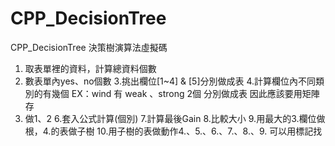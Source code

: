 # CPP_DecisionTree
CPP_DecisionTree
決策樹演算法虛擬碼
1.	取表單裡的資料，計算總資料個數
2.	數表單內yes、no個數
3.挑出欄位[1~4] & [5]分別做成表
4.計算欄位內不同類別的有幾個
   EX：wind 有 weak 、strong 2個
    分別做成表
    因此應該要用矩陣存
5.   做1、2
6.套入公式計算(個別)
7.計算最後Gain
8.比較大小
9.用最大的3.欄位做根，4.的表做子樹
10.用子樹的表做動作4.、5.、6.、7.、8.、9.
可以用標記找
